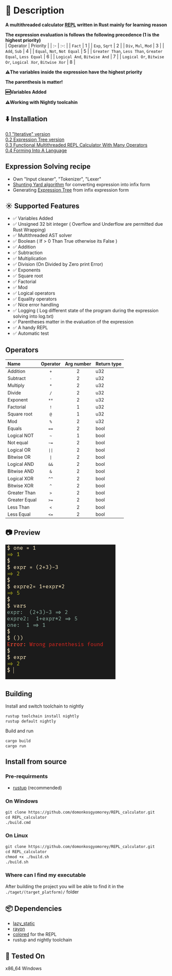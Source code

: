 # 📖 Description
**A multithreaded calculator [REPL](https://en.wikipedia.org/wiki/Read%E2%80%93eval%E2%80%93print_loop) written in Rust mainly for learning reason**<br>

**The expression evaluation is follows the following precedence (1 is the highest priority)**<br>
| Operator | Priority |
| :- | :-: |
| `Fact` | 1 |
| `Exp`, `Sqrt` | 2 |
| `Div`, `Mul`, `Mod` | 3 |
| `Add`, `Sub` | 4 |
| `Equal`, `Not`, `Not Equal` | 5 |
| `Greater Than`, `Less Than`, `Greater Equal`, `Less Equal` | 6 |
| `Logical And`, `Bitwise And` | 7 |
| `Logical Or`, `Bitwise Or`, `Logical Xor`, `Bitwise Xor` | 8 |

**⚠️The variables inside the expression have the highest priority**

**The parenthesis is matter!**<br>

**🆕Variables Added**<br>

**⚠️Working with Nightly toolcahin**<br>

## ⬇️ Installation
[0.1 "Iterative" version](https://github.com/domonkosgyomorey/REPL_calculator/releases/tag/0.1)<br>
[0.2 Expression Tree version](https://github.com/domonkosgyomorey/REPL_calculator/releases/tag/0.2)<br>
[0.3 Functional Multithreaded REPL Calculator With Many Operators](https://github.com/domonkosgyomorey/REPL_calculator/releases/tag/0.3)<br>
[0.4 Forming Into A Language](https://github.com/domonkosgyomorey/REPL_calculator/releases/tag/0.4)<br>

## Expression Solving recipe
- Own "Input cleaner", "Tokenizer", "Lexer"<br>
- [Shunting Yard algorithm](https://en.wikipedia.org/wiki/Shunting_yard_algorithm) for converting expression into infix form<br>
- Generating [Expression Tree](https://en.wikipedia.org/wiki/Binary_expression_tree) from infix expression form<br>

## ☀️ Supported Features
- ✅ Variables Added
- ✅ Unsigned 32 bit integer ( Overflow and Underflow are permitted due Rust Wrapping)
- ✅ Multithreaded AST solver
- ✅ Boolean ( If > 0 Than True otherwise its False )
- ✅ Addition
- ✅ Subtraction
- ✅ Multiplication
- ✅ Division (On Divided by Zero print Error)
- ✅ Exponents
- ✅ Square root
- ✅ Factorial
- ✅ Mod
- ✅ Logical operators
- ✅ Equality operators
- ✅ Nice error handling
- ✅ Logging ( Log different state of the program during the expression solving into log.txt)
- ✅ Parentheses matter in the evaluation of the expression
- ✅ A handy REPL
- ✅ Automatic test

## Operators
| Name | Operator | Arg number | Return type |
| :- | :-: | :-: | :- |
| Addition | `+` | 2 | u32 |
| Subtract | `-` | 2 | u32 |
| Multiply | `*` | 2 | u32 |
| Divide | `/` | 2 | u32 |
| Exponent | `**` | 2 | u32 |
| Factorial | `!` | 1 | u32 |
| Square root | `@` | 1 | u32 |
| Mod | `%` | 2 | u32 |
| Equals | `==` | 2 | bool |
| Logical NOT | `~` | 1 | bool |
| Not equal | `~=` | 2 | bool |
| Logical OR | `\|\|` | 2 | bool |
| Bitwise OR | `\|` | 2 | bool |
| Logical AND | `&&` | 2 | bool |
| Bitwise AND | `&` | 2 | bool |
| Logical XOR | `^^` | 2 | bool |
| Bitwise XOR | `^` | 2 | bool |
| Greater Than | `>` | 2 | bool |
| Greater Equal | `>=` | 2 | bool |
| Less Than | `<` | 2 | bool |
| Less Equal | `<=` | 2 | bool |

## 📷 Preview
![REPL preview](./previews/preview3.png)

## Building
Install and switch toolchain to nightly
```console
rustup toolchain install nightly
rustup default nightly

```

Build and run
```console
cargo build
cargo run
```

## Install from source

### Pre-requirments
- [rustup](https://www.rust-lang.org/tools/install) (recommended)

### On Windows
```console
git clone https://github.com/domonkosgyomorey/REPL_calculator.git
cd REPL_calculator
./build.cmd
```

### On Linux
```console
git clone https://github.com/domonkosgyomorey/REPL_calculator.git
cd REPL_calculator
chmod +x ./build.sh
./build.sh
```

### Where can I find my executable
After building the project you will be able to find it in the `./taget/(target_platform)/` folder<br> 

## 📦 Dependencies
- [lazy_static](https://crates.io/crates/lazy_static)
- [rayon](https://crates.io/crates/rayon)
- [colored](https://crates.io/crates/colored) for the REPL
- rustup and nightly toolchain

## 🧪 Tested On
x86_64 Windows
